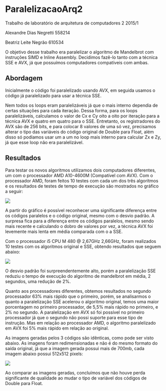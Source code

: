 # ParalelizacaoArq2
Trabalho de laboratório de arquitetura de computadores 2 2015/1

Alexandre Dias Negretti 558214

Beatriz Leite Negrão    610534

O objetivo desse trabalho era paralelizar o algoritmo de Mandelbrot com instruções SIMD e Inline Assembly. Decidimos fazê-lo tanto com a técnica SSE e AVX, já que possuímos computadores compatíveis com ambas.

## Abordagem

Inicialmente o código foi paralelizado usando AVX, em seguida usamos o código já paralelizado para usar a técnica SSE.

Nem todos os loops eram paralelizáveis já que o mais interno dependia de certas situações para cada iteração. Dessa  forma, para os loops paralelizáveis, calculamos o valor de Cx e Cy oito a oito por iteração para a técnica AVX e quatro em quatro para o SSE. Entretanto, os registradores do AVX são de 256 bits, e para colocar 8 valores de uma só vez, precisamos alterar o tipo das variáveis do código original de Double para Float, além disso só podiamos usar um a um no loop mais interno para calcular Zx e Zy, já que esse loop não era paralelizável.

## Resultados

Para testar os novos algoritmos utilizamos dois computadores diferentes, um com o processador AMD A10-4600M (Compatível com AVX).
Com o processador AMD, foram feitos 10 testes com cada um dos três algoritmos e os resultados de testes de tempo de execução são mostrados no gráfico a seguir:

![](http://i.imgur.com/FIOG0Ry.png?1)

A partir do gráfico é possível reconhecer uma significante diferença entre os códigos paralelos e o código original, mesmo com o desvio padrão. A surpresa fica para a diferença entre os códigos paralelos, mesmo sendo mais recente e calculando o dobro de valores por vez, a técnica AVX foi levemente mais lenta em média comparada com o a SSE.

Com o processador i5 CPU M 480 @ 2,67GHz 2,66GHz, foram realizados 10 testes com os algoritmos original e SSE, obtendo resultados que seguem abaixo:

![](http://i62.tinypic.com/2hyl82p.png) 

O desvio padrão foi surpreendentemente alto, porém a paralelização SSE reduziu o tempo de execução do algoritmo de mandelbrot em média, 2 segundos, uma redução de 2%.

Quanto aos processadores diferentes, obtemos resultados no segundo processador 63% mais rápido que o primeiro, porém, se analisarmos o quanto a paralelização SSE acelerou o algoritmo original, temos uma maior porcentagem no primeiro processador, de 5,5% mais rápido no primeiro, e 2% no segundo.
A paralelização em AVX só foi possível no primeiro processador já que o segundo não possi suporte para esse tipo de instrução.
Mas em relação ao processador AMD, o algoritmo paralelizado em AVX foi 5% mais rápido em relação ao original.

As imagens geradas pelos 3 códigos são idênticas, como pode ser visto abaixo. As imagens foram redimensionadas e não é do mesmo formato do saída original, já que a imagem gerada possui mais de 700mb, cada imagem abaixo possui 512x512 pixels:

![](http://i59.tinypic.com/2qlzf2a.png)

Ao comparar as imagens geradas, concluímos que não houve perda significante de qualidade ao mudar o tipo de variável dos códigos de Double para Float.

